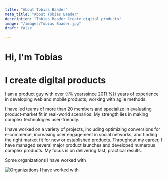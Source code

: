 ```yaml
---
title: "About Tobias Baader"
meta_title: "About Tobias Baader"
description: "Tobias Baader Create digital products"
image: "/images/Tobias Baader.jpg"
draft: false

---
```

<h1 class="font-medium text-center">Hi, I'm Tobias</h1>
<h1 class="font-extrabold text-center pb-7">I create digital products</h2>

I am a product guy with over {{% yearssince 2011 %}} years of experience in developing web and mobile products, working with agile methods.

I have led teams of more than 20 members and specialize in evaluating product-market fit in real-world scenarios. My strength lies in making complex technologies user-friendly.

I have worked on a variety of projects, including optimizing conversions for e-commerce, increasing user engagement in social networks, and finding the right market fit for new or established products. Throughout my career, I have managed several major product launches and developed numerous complex products. My focus is on delivering fast, practical results.




<p class="mt-14 mb-1">Some organizations I have worked with</p>

<img class="mt-2" src="/images/banners.png" alt="Organizations I have worked with">
